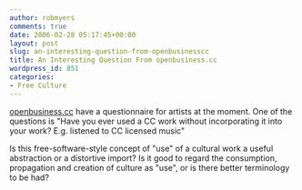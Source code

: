 ```yaml
---
author: robmyers
comments: true
date: 2006-02-28 05:17:45+00:00
layout: post
slug: an-interesting-question-from-openbusinesscc
title: An Interesting Question From openbusiness.cc
wordpress_id: 851
categories:
- Free Culture
---
```


[openbusiness.cc](http://openbusiness.cc/) have a questionnaire for artists at the moment. One of the questions is "Have you ever used a CC work without incorporating it into your work? E.g. listened to CC licensed music"  
  
Is this free-software-style concept of "use" of a cultural work a useful abstraction or a distortive import? Is it good to regard the consumption, propagation and creation of culture as "use", or is there better terminology to be had?  


